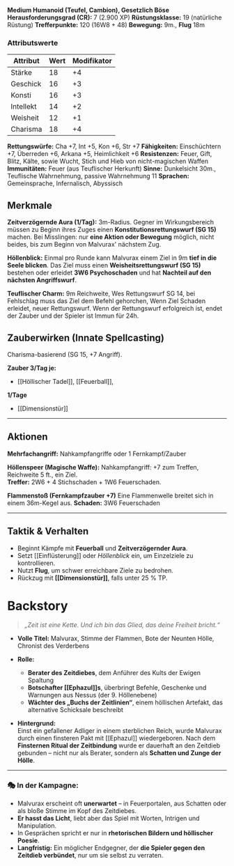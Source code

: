 **Medium Humanoid (Teufel, Cambion), Gesetzlich Böse**  
**Herausforderungsgrad (CR):** 7 (2.900 XP)
**Rüstungsklasse:** 19 (natürliche Rüstung)
**Trefferpunkte:** 120 (16W8 + 48)
**Bewegung:** 9m., **Flug** 18m

### **Attributswerte**

| Attribut  | Wert | Modifikator |
| --------- | ---- | ----------- |
| Stärke    | 18   | +4          |
| Geschick  | 16   | +3          |
| Konsti    | 16   | +3          |
| Intellekt | 14   | +2          |
| Weisheit  | 12   | +1          |
| Charisma  | 18   | +4          |
**Rettungswürfe:** Cha +7, Int +5, Kon +6, Str +7
**Fähigkeiten:** Einschüchtern +7, Überreden +6, Arkana +5, Heimlichkeit +6
**Resistenzen:** Feuer, Gift, Blitz, Kälte, sowie Wucht, Stich und Hieb von nicht-magischen Waffen
**Immunitäten:** Feuer (aus Teuflischer Herkunft)
**Sinne:** Dunkelsicht 30m., Teuflische Wahrnehmung, passive Wahrnehmung 11
**Sprachen:** Gemeinsprache, Infernalisch, Abyssisch

## **Merkmale**

**Zeitverzögernde Aura (1/Tag):** 3m-Radius. Gegner im Wirkungsbereich müssen zu Beginn ihres Zuges einen **Konstitutionsrettungswurf (SG 15)** machen. Bei Misslingen: nur **eine Aktion oder Bewegung** möglich, nicht beides, bis zum Beginn von Malvurax' nächstem Zug.

 **Höllenblick:** Einmal pro Runde kann Malvurax einem Ziel in 9m **tief in die Seele blicken**. Das Ziel muss einen **Weisheitsrettungswurf (SG 15)** bestehen oder erleidet **3W6 Psychoschaden** und hat **Nachteil auf den nächsten Angriffswurf**.

**Teuflischer Charm:** 9m Reichweite, Wes Rettungswurf SG 14, bei Fehlschlag muss das Ziel dem Befehl gehorchen, Wenn Ziel Schaden erleidet, neuer Rettungswurf. Wenn der Rettungswurf erfolgreich ist, endet der Zauber und der Spieler ist Immun für 24h.

## **Zauberwirken (Innate Spellcasting)**

Charisma-basierend (SG 15, +7 Angriff).  

**Zauber 3/Tag je:**
- [[Höllischer Tadel]], [[Feuerball]], 

**1/Tage**
-  [[Dimensionstür]]
---

## **Aktionen**
**Mehrfachangriff:** Nahkampfangriffe oder 1 Fernkampf/Zauber 
 
 **Höllenspeer (Magische Waffe):** Nahkampfangriff: +7 zum Treffen, Reichweite 5 ft., ein Ziel.  
**Treffer:** 2W6 + 4 Stichschaden + 1W6 Feuerschaden.

**Flammenstoß (Fernkampfzauber +7)** Eine Flammenwelle breitet sich in einem 36m-Kegel aus. **Schaden:** 3W6 Feuerschaden 

---

## **Taktik & Verhalten**

- Beginnt Kämpfe mit **Feuerball** und **Zeitverzögernder Aura**.
- Setzt [[Einflüsterung]] oder _Höllenblick_ ein, um Einzelziele zu kontrollieren.
- Nutzt **Flug**, um schwer erreichbare Ziele zu bedrohen.
- Rückzug mit **[[Dimensionstür]]**, falls unter 25 % TP.

# Backstory
> _„Zeit ist eine Kette. Und ich bin das Glied, das deine Freiheit bricht.“_

- **Volle Titel:** Malvurax, Stimme der Flammen, Bote der Neunten Hölle, Chronist des Verderbens
- **Rolle:**
    - **Berater des Zeitdiebes**, dem Anführer des Kults der Ewigen Spaltung
    - **Botschafter [[Ephazul]]s**, überbringt Befehle, Geschenke und Warnungen aus Nessus (der 9. Höllenebene)
    - **Wächter des „Buchs der Zeitlinien“**, einem höllischen Artefakt, das alternative Schicksale beschreibt
        
- **Hintergrund:**  
    Einst ein gefallener Adliger in einem sterblichen Reich, wurde Malvurax durch einen finsteren Pakt mit [[Ephazul]] wiedergeboren. Nach dem **Finsternen Ritual der Zeitbindung** wurde er dauerhaft an den Zeitdieb gebunden – nicht nur als Berater, sondern als **Schatten und Zunge der Hölle**.
    

---

### 🎭 **In der Kampagne:**

- Malvurax erscheint oft **unerwartet** – in Feuerportalen, aus Schatten oder als bloße Stimme im Kopf des Zeitdiebes.
- **Er hasst das Licht**, liebt aber das Spiel mit Worten, Intrigen und Manipulation.
- In Gesprächen spricht er nur in **rhetorischen Bildern und höllischer Poesie**.
- **Langfristig:** Ein möglicher Endgegner, der **die Spieler gegen den Zeitdieb verbündet**, nur um sie selbst zu verraten.
